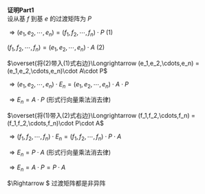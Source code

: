 **证明Part1**    
设从基 $f$ 到基 $e$ 的过渡矩阵为 $P$     
    
 $\Rightarrow(e_1,e_2,\cdots,e_n)    
=(f_1,f_2,\cdots,f_n)\cdot P$  (1)    
    
 $(f_1,f_2,\cdots,f_n)=(e_1,e_2,\cdots,e_n)\cdot A$  (2)    
    
    
    
 $\overset{将(2)带入(1)式右边}\Longrightarrow    
(e_1,e_2,\cdots,e_n)    
=(e_1,e_2,\cdots,e_n)\cdot A\cdot P$     
    
    
 $\Rightarrow(e_1,e_2,\cdots,e_n)\cdot E_n    
=(e_1,e_2,\cdots,e_n)\cdot A\cdot P$     
    
 $\Rightarrow E_n=A\cdot P$  (形式行向量乘法消去律)    
    
    
    
 $\overset{将(1)带入(2)式右边}\Longrightarrow     
(f_1,f_2,\cdots,f_n)    
=(f_1,f_2,\cdots,f_n)\cdot P\cdot A$     
    
    
 $\Rightarrow (f_1,f_2,\cdots,f_n)\cdot E_n    
=(f_1,f_2,\cdots,f_n)\cdot P\cdot A$     
    
 $\Rightarrow E_n=P\cdot A$   (形式行向量乘法消去律)    
    
    
    
 $\Rightarrow E_n=A\cdot P=P\cdot A$      
    
 $\Rightarrow $ 过渡矩阵都是非异阵    
